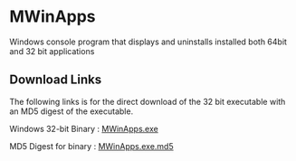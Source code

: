# MWinApps
Windows console program that displays and uninstalls installed 
both 64bit and 32 bit applications



## Download Links 


The following links is for the direct download of the 32 bit executable with
an MD5 digest of the executable.

Windows 32-bit Binary : [MWinApps.exe](bin/MWinApps.exe)

MD5 Digest for binary : [MWinApps.exe.md5](bin/MWinApps.exe.md5)



